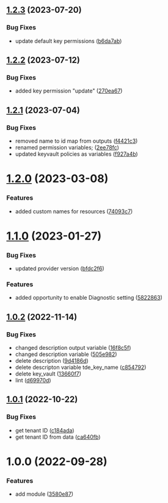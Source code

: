 ## [1.2.3](https://github.com/data-platform-hq/terraform-azurerm-key-vault/compare/v1.2.2...v1.2.3) (2023-07-20)


### Bug Fixes

* update default key permissions ([b6da7ab](https://github.com/data-platform-hq/terraform-azurerm-key-vault/commit/b6da7ab943bbb2a5efbc737d6dacd22ade5a1d72))

## [1.2.2](https://github.com/data-platform-hq/terraform-azurerm-key-vault/compare/v1.2.1...v1.2.2) (2023-07-12)


### Bug Fixes

* added key permission "update" ([270ea67](https://github.com/data-platform-hq/terraform-azurerm-key-vault/commit/270ea679793c9200d12c2c0a835858efbe8ea3cc))

## [1.2.1](https://github.com/data-platform-hq/terraform-azurerm-key-vault/compare/v1.2.0...v1.2.1) (2023-07-04)


### Bug Fixes

* removed name to id map from outputs ([f4421c3](https://github.com/data-platform-hq/terraform-azurerm-key-vault/commit/f4421c3d7d506adb7bde45225721c8ceaad9cda1))
* renamed permission variables; ([2ee78fc](https://github.com/data-platform-hq/terraform-azurerm-key-vault/commit/2ee78fc344227068031840b6a6ee7ce22211606e))
* updated keyvault policies as variables ([f927a4b](https://github.com/data-platform-hq/terraform-azurerm-key-vault/commit/f927a4bfa4e312592ee50c13e395770f58c0fadf))

# [1.2.0](https://github.com/data-platform-hq/terraform-azurerm-key-vault/compare/v1.1.0...v1.2.0) (2023-03-08)


### Features

* added custom names for resources ([74093c7](https://github.com/data-platform-hq/terraform-azurerm-key-vault/commit/74093c7185e6ad972eeb10bebd9acfcebb6b7a91))

# [1.1.0](https://github.com/data-platform-hq/terraform-azurerm-key-vault/compare/v1.0.2...v1.1.0) (2023-01-27)


### Bug Fixes

* updated provider version ([bfdc2f6](https://github.com/data-platform-hq/terraform-azurerm-key-vault/commit/bfdc2f64dafff27d538ba69c47235f0af95d970b))


### Features

* added opportunity to enable Diagnostic setting ([5822863](https://github.com/data-platform-hq/terraform-azurerm-key-vault/commit/58228639c1910925dca8a4d6a68bf0ddbfb1241a))

## [1.0.2](https://github.com/data-platform-hq/terraform-azurerm-key-vault/compare/v1.0.1...v1.0.2) (2022-11-14)


### Bug Fixes

* changed description output variable ([16f8c5f](https://github.com/data-platform-hq/terraform-azurerm-key-vault/commit/16f8c5fd6279493d4aa9b4e95b40524eb9f56421))
* changed description variable ([505e982](https://github.com/data-platform-hq/terraform-azurerm-key-vault/commit/505e982193e74409ef81cef67d1a8c488a4a28e5))
* delete description ([9d4186d](https://github.com/data-platform-hq/terraform-azurerm-key-vault/commit/9d4186db695978d7e884f6816ccb7b07ddce2ee5))
* delete descripton variable tde_key_name ([c854792](https://github.com/data-platform-hq/terraform-azurerm-key-vault/commit/c854792526d54cfd343e41e61bb355c69bb22bcf))
* delete key_vault ([13660f7](https://github.com/data-platform-hq/terraform-azurerm-key-vault/commit/13660f70fe5eff3b42a314bf74f5623f21fc8606))
* lint ([d69970d](https://github.com/data-platform-hq/terraform-azurerm-key-vault/commit/d69970df6e18c42d7cfc40e8f8070dc51eea56ac))

## [1.0.1](https://github.com/data-platform-hq/terraform-azurerm-key-vault/compare/v1.0.0...v1.0.1) (2022-10-22)


### Bug Fixes

* get tenant ID ([c184ada](https://github.com/data-platform-hq/terraform-azurerm-key-vault/commit/c184adadcdea2ba02bf5826fea5c0fc34b32b72b))
* get tenant ID from data ([ca640fb](https://github.com/data-platform-hq/terraform-azurerm-key-vault/commit/ca640fb03c8439eccd055cd42a1eece08d7f5ebd))

# 1.0.0 (2022-09-28)


### Features

* add module ([3580e87](https://github.com/data-platform-hq/terraform-azurerm-key-vault/commit/3580e875845c302818656ca3363f1964eee80b01))
